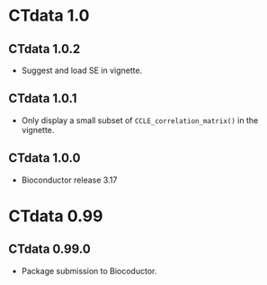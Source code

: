 # CTdata 1.0

## CTdata 1.0.2

- Suggest and load SE in vignette.

## CTdata 1.0.1

- Only display a small subset of `CCLE_correlation_matrix()` in the
  vignette.

## CTdata 1.0.0

- Bioconductor release 3.17

# CTdata 0.99

## CTdata 0.99.0

- Package submission to Biocoductor.
